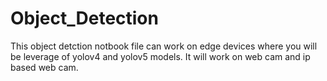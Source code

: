 # Object_Detection

This object detction notbook file can work on edge devices where you will be leverage of yolov4 and yolov5 models.
It will work on web cam and ip based web cam.
